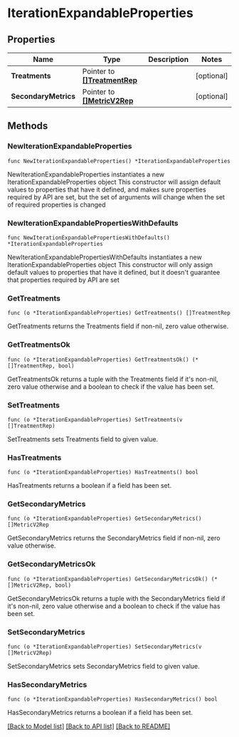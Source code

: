# IterationExpandableProperties

## Properties

Name | Type | Description | Notes
------------ | ------------- | ------------- | -------------
**Treatments** | Pointer to [**[]TreatmentRep**](TreatmentRep.md) |  | [optional] 
**SecondaryMetrics** | Pointer to [**[]MetricV2Rep**](MetricV2Rep.md) |  | [optional] 

## Methods

### NewIterationExpandableProperties

`func NewIterationExpandableProperties() *IterationExpandableProperties`

NewIterationExpandableProperties instantiates a new IterationExpandableProperties object
This constructor will assign default values to properties that have it defined,
and makes sure properties required by API are set, but the set of arguments
will change when the set of required properties is changed

### NewIterationExpandablePropertiesWithDefaults

`func NewIterationExpandablePropertiesWithDefaults() *IterationExpandableProperties`

NewIterationExpandablePropertiesWithDefaults instantiates a new IterationExpandableProperties object
This constructor will only assign default values to properties that have it defined,
but it doesn't guarantee that properties required by API are set

### GetTreatments

`func (o *IterationExpandableProperties) GetTreatments() []TreatmentRep`

GetTreatments returns the Treatments field if non-nil, zero value otherwise.

### GetTreatmentsOk

`func (o *IterationExpandableProperties) GetTreatmentsOk() (*[]TreatmentRep, bool)`

GetTreatmentsOk returns a tuple with the Treatments field if it's non-nil, zero value otherwise
and a boolean to check if the value has been set.

### SetTreatments

`func (o *IterationExpandableProperties) SetTreatments(v []TreatmentRep)`

SetTreatments sets Treatments field to given value.

### HasTreatments

`func (o *IterationExpandableProperties) HasTreatments() bool`

HasTreatments returns a boolean if a field has been set.

### GetSecondaryMetrics

`func (o *IterationExpandableProperties) GetSecondaryMetrics() []MetricV2Rep`

GetSecondaryMetrics returns the SecondaryMetrics field if non-nil, zero value otherwise.

### GetSecondaryMetricsOk

`func (o *IterationExpandableProperties) GetSecondaryMetricsOk() (*[]MetricV2Rep, bool)`

GetSecondaryMetricsOk returns a tuple with the SecondaryMetrics field if it's non-nil, zero value otherwise
and a boolean to check if the value has been set.

### SetSecondaryMetrics

`func (o *IterationExpandableProperties) SetSecondaryMetrics(v []MetricV2Rep)`

SetSecondaryMetrics sets SecondaryMetrics field to given value.

### HasSecondaryMetrics

`func (o *IterationExpandableProperties) HasSecondaryMetrics() bool`

HasSecondaryMetrics returns a boolean if a field has been set.


[[Back to Model list]](../README.md#documentation-for-models) [[Back to API list]](../README.md#documentation-for-api-endpoints) [[Back to README]](../README.md)


